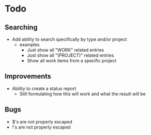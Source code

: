 Todo
====

Searching
---------
- Add ability to search specifically by type and/or project 
  - examples
    - Just show all "WORK" related entries
    - Just show all "(PROJECT)" related entries
    - Show all work items from a specific project

Improvements
------------
- Ability to create a status report
  - Still formulating how this will work and what the result will be

Bugs
----
- $'s are not properly escaped
- !'s are not properly escaped
